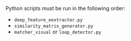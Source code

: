 Python scripts must be run in the following order:

 - `deep_feature_eextractor.py`
 - `similarity_matrix_generator.py`
 - `matcher_visual` or `loop_detector.py`
